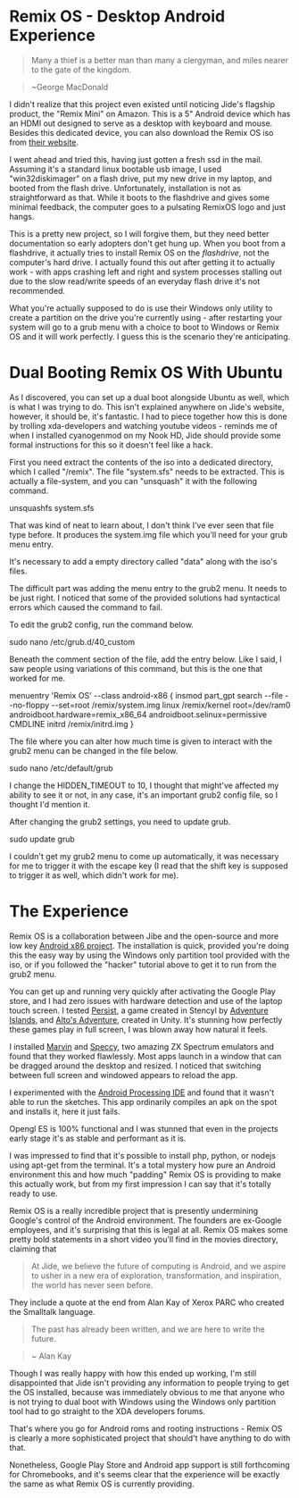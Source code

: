 # Remix OS - Desktop Android Experience

>Many a thief is a better man than many a clergyman, and miles nearer to the gate of the kingdom.

> ~George MacDonald

I didn't realize that this project even existed until noticing Jide's flagship product, the "Remix Mini" on Amazon. This is a 5" Android device which has an HDMI out designed to serve as a desktop with keyboard and mouse. Besides this dedicated device, you can also download the Remix OS iso from [their website](http://www.jide.com).

I went ahead and tried this, having just gotten a fresh ssd in the mail. Assuming it's a standard linux bootable usb image, I used "win32diskimager" on a flash drive, put my new drive in my laptop, and booted from the flash drive. Unfortunately, installation is not as straightforward as that. While it boots to the flashdrive and gives some minimal feedback, the computer goes to a pulsating RemixOS logo and just hangs.

This is a pretty new project, so I will forgive them, but they need better documentation so early adopters don't get hung up. When you boot from a flashdrive, it actually tries to install Remix OS on the *flashdrive*, not the computer's hard drive. I actually found this out after getting it to actually work - with apps crashing left and right and system processes stalling out due to the slow read/write speeds of an everyday flash drive it's not recommended.

What you're actually supposed to do is use their Windows only utility to create a partition on the drive you're currently using - after restarting your system will go to a grub menu with a choice to boot to Windows or Remix OS and it will work perfectly. I guess this is the scenario they're anticipating.

# Dual Booting Remix OS With Ubuntu

As I discovered, you can set up a dual boot alongside Ubuntu as well, which is what I was trying to do. This isn't explained anywhere on Jide's website, however, it should be, it's fantastic. I had to piece together how this is done by trolling xda-developers and watching youtube videos - reminds me of when I installed cyanogenmod on my Nook HD, Jide should provide some formal instructions for this so it doesn't feel like a hack.

First you need extract the contents of the iso into a dedicated directory, which I called "/remix". The file "system.sfs" needs to be extracted. This is actually a file-system, and you can "unsquash" it with the following command.

unsquashfs system.sfs

That was kind of neat to learn about, I don't think I've ever seen that file type before. It produces the system.img file which you'll need for your grub menu entry.

It's necessary to add a empty directory called "data" along with the iso's files.

The difficult part was adding the menu entry to the grub2 menu. It needs to be just right. I noticed that some of the provided solutions had syntactical errors which caused the command to fail.

To edit the grub2 config, run the command below.

sudo nano /etc/grub.d/40_custom

Beneath the comment section of the file, add the entry below. Like I said, I saw people using variations of this command, but this is the one that worked for me.

menuentry 'Remix OS' --class android-x86 {
        insmod part_gpt
        search --file --no-floppy --set=root /remix/system.img
        linux /remix/kernel root=/dev/ram0 androidboot.hardware=remix_x86_64 androidboot.selinux=permissive CMDLINE
        initrd /remix/initrd.img
}

The file where you can alter how much time is given to interact with the grub2 menu can be changed in the file below.

sudo nano /etc/default/grub

I change the HIDDEN_TIMEOUT to 10, I thought that might've affected my ability to see it or not, in any case, it's an important grub2 config file, so I thought I'd mention it.

After changing the grub2 settings, you need to update grub.

sudo update grub

I couldn't get my grub2 menu to come up automatically, it was necessary for me to trigger it with the escape key (I read that the shift key is supposed to trigger it as well, which didn't work for me).

# The Experience

Remix OS is a collaboration between Jibe and the open-source and more low key [Android x86 project](http://www.android-x86.org). The installation is quick, provided you're doing this the easy way by using the Windows only partition tool provided with the iso, or if you followed the "hacker" tutorial above to get it to run from the grub2 menu.

You can get up and running very quickly after activating the Google Play store, and I had zero issues with hardware detection and use of the laptop touch screen. I tested [Persist](https://play.google.com/store/apps/details?id=com.adventureislands.persist), a game created in Stencyl by [Adventure Islands](http://www.stencyl.com/users/index/4413), and [Alto's Adventure](https://play.google.com/store/apps/details?id=com.noodlecake.altosadventure), created in Unity. It's stunning how perfectly these games play in full screen, I was blown away how natural it feels.

I installed [Marvin](https://play.google.com/store/apps/details?id=cz.dejvice.rc.Marvin) and [Speccy](https://play.google.com/store/apps/details?id=com.fms.speccy), two amazing ZX Spectrum emulators and found that they worked flawlessly. Most apps launch in a window that can be dragged around the desktop and resized. I noticed that switching between full screen and windowed appears to reload the app.

I experimented with the [Android Processing IDE](https://play.google.com/store/apps/details?id=com.calsignlabs.apde) and found that it wasn't able to run the sketches. This app ordinarily compiles an apk on the spot and installs it, here it just fails.

Opengl ES is 100% functional and I was stunned that even in the projects early stage it's as stable and performant as it is.

I was impressed to find that it's possible to install php, python, or nodejs using apt-get from the terminal. It's a total mystery how pure an Android environment this and how much "padding" Remix OS is providing to make this actually work, but from my first impression I can say that it's totally ready to use.

Remix OS is a really incredible project that is presently undermining Google's control of the Android environment. The founders are ex-Google employees, and it's surprising that this is legal at all. Remix OS makes some pretty bold statements in a short video you'll find in the movies directory, claiming that 

> At Jide, we believe the future of computing is Android, and we aspire to usher in a new era of exploration, transformation, and inspiration, the world has never seen before.

They include a quote at the end from Alan Kay of Xerox PARC who created the Smalltalk language.

> The past has already been written, and we are here to write the future.

> ~ Alan Kay

Though I was really happy with how this ended up working, I'm still disappointed that Jide isn't providing any information to people trying to get the OS installed, because was immediately obvious to me that anyone who is not trying to dual boot with Windows using the Windows only partition tool had to go straight to the XDA developers forums.

That's where you go for Android roms and rooting instructions - Remix OS is clearly a more sophisticated project that should't have anything to do with that.

Nonetheless, Google Play Store and Android app support is still forthcoming for Chromebooks, and it's seems clear that the experience will be exactly the same as what Remix OS is currently providing.